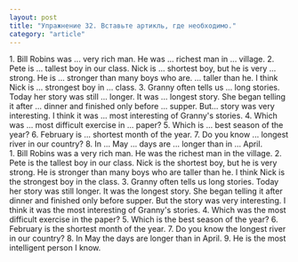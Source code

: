 ```yaml
---
layout: post
title: "Упражнение 32. Вставьте артикль, где необходимо."
category: "article"
---
```

<section class="question">
1. Bill Robins was ... very rich man. He was ... richest man in ... village. 2. Pete is ... tallest boy in our class. Nick is ... shortest boy, but he is very ... strong. He is ... stronger than many boys who are. ... taller than he. I think Nick is ... strongest boy in ... class. 3. Granny often tells us ... long stories. Today her story was still ... longer. It was ... longest story. She began telling it after ... dinner and finished only before ... supper. But... story was very interesting. I think it was ... most interesting of Granny's stories. 4. Which was ... most difficult exercise in ... paper? 5. Which is ... best season of the year? 6. February is ... shortest month of the year. 7. Do you know ... longest river in our country? 8. In ... May ... days are ... longer than in ... April.
</section>

<section class="answer">
1. Bill Robins was a very rich man. He was the richest man in the village. 2. Pete is the tallest boy in our class. Nick is the shortest boy, but he is very strong. He is stronger than many boys who are taller than he. I think Nick is the strongest boy in the class. 3. Granny often tells us long stories. Today her story was still longer. It was the longest story. She began telling it after dinner and finished only before supper. But the story was very interesting. I think it was the most interesting of Granny's stories. 4. Which was the most difficult exercise in the paper? 5. Which is the best season of the year? 6. February is the shortest month of the year. 7. Do you know the longest river in our country? 8. In May the days are longer than in April. 9. He is the most intelligent person I know.
</section>